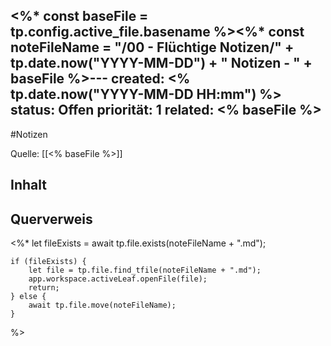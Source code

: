 <%* const baseFile = tp.config.active_file.basename %><%* const noteFileName = "/00 - Flüchtige Notizen/" + tp.date.now("YYYY-MM-DD") + " Notizen - " + baseFile %>---
created:  <% tp.date.now("YYYY-MM-DD HH:mm") %>
status: Offen
priorität: 1
related: <% baseFile %>
---

#Notizen 

Quelle: [[<% baseFile %>]]

## Inhalt

## Querverweis

<%*
	let fileExists = await tp.file.exists(noteFileName + ".md");

	if (fileExists) {
		let file = tp.file.find_tfile(noteFileName + ".md"); 
		app.workspace.activeLeaf.openFile(file);
		return;
	} else {
		await tp.file.move(noteFileName);
	}
%>
